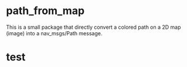 # path_from_map
This is a small package that directly convert a colored path on a 2D map (image) into a nav_msgs/Path message. 
# test
